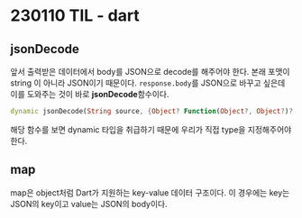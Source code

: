 
# 230110 TIL - dart

## jsonDecode

앞서 출력받은 데이터에서 body를 JSON으로 decode를 해주어야 한다. 본래 포맷이 string 이 아니라 JSON이기 때문이다. `response.body`를 JSON으로 바꾸고 싶은데 이를 도와주는 것이 바로 **jsonDecode**함수이다.
```dart
dynamic jsonDecode(String source, {Object? Function(Object?, Object?)? reviver})
```
해당 함수를 보면 dynamic 타입을 취급하기 때문에 우리가 직접 type을 지정해주어야 한다.

## map

map은 object처럼 Dart가 지원하는 key-value 데이터 구조이다. 이 경우에는 key는 JSON의 key이고 value는 JSON의 body이다. 